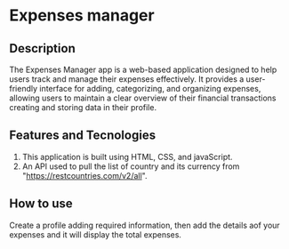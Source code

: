 # Expenses manager

## Description
The Expenses Manager app is a web-based application designed to help users track and manage their expenses effectively. It provides a user-friendly interface for adding, categorizing, and organizing expenses, allowing users to maintain a clear overview of their financial transactions creating and storing data in their profile.

## Features and Tecnologies
1. This application is built using HTML, CSS, and javaScript.
2. An API used to pull the list of country and its currency from "https://restcountries.com/v2/all".

## How to use
Create a profile adding required information, then add the details aof your expenses and it will display the total expenses.